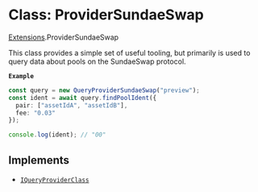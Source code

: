 # Class: ProviderSundaeSwap

[Extensions](../modules/Extensions.md).ProviderSundaeSwap

This class provides a simple set of useful tooling, but primarily is used to
query data about pools on the SundaeSwap protocol.

**`Example`**

```ts
const query = new QueryProviderSundaeSwap("preview");
const ident = await query.findPoolIdent({
  pair: ["assetIdA", "assetIdB"],
  fee: "0.03"
});

console.log(ident); // "00"
```

## Implements

- [`IQueryProviderClass`](../interfaces/Core.IQueryProviderClass.md)
